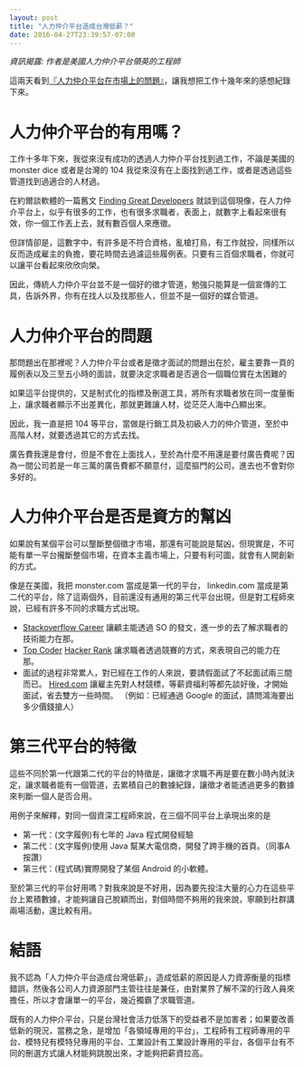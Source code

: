 ```yaml
---
layout: post
title: "人力仲介平台造成台灣低薪？"
date: 2016-04-27T23:39:57-07:00
---
```


_資訊揭露: 作者是美國人力仲介平台領英的工程師_

這兩天看到[『人力仲介平台在市場上的問題』](http://rocket.cafe/talks/75379)，讓我想把工作十幾年來的感想紀錄下來。


人力仲介平台的有用嗎？
================================

工作十多年下來，我從來沒有成功的透過人力仲介平台找到過工作，不論是美國的 monster dice 或者是台灣的 104 我從來沒有在上面找到過工作，或者是透過這些管道找到過適合的人材過。

在約爾談軟體的一篇舊文 [Finding Great Developers](http://www.joelonsoftware.com/articles/FindingGreatDevelopers.html) 就談到這個現像，在人力仲介平台上，似乎有很多的工作，也有很多求職者，表面上，就數字上看起來很有效，你一個工作丟上去，就有數百個人來應徵。

但詳情卻是，這數字中，有許多是不符合資格，亂槍打鳥，有工作就投，同樣所以反而造成雇主的負擔，要花時間去過濾這些履例表。只要有三百個求職者，你就可以讓平台看起來欣欣向榮。

因此，傳統人力仲介平台並不是一個好的徵才管道，勉強只能算是一個宣傳的工具，告訴外界，你有在找人以及找那些人，但並不是一個好的媒合管道。


人力仲介平台的問題
==================================

那問題出在那裡呢？人力仲介平台或者是徵才面試的問題出在於，雇主要靠一頁的履例表以及三至五小時的面談，就要決定求職者是否適合一個職位實在太困難的

如果這平台提供的，又是制式化的指標及刪選工具，將所有求職者放在同一度量衡上，讓求職者顯示不出差異化，那就更難讓人材，從茫茫人海中凸顯出來。

因此，我一直是把 104 等平台，當做是行銷工具及初級人力的仲介管道，至於中高階人材，就要透過其它的方式去找。

廣告費我還是會付，但是不會在上面找人，至於為什麼不用還是要付廣告費呢？因為一間公司若是一年三萬的廣告費都不願意付，這麼摳門的公司，進去也不會對你多好的。


人力仲介平台是否是資方的幫凶
==================================

如果說有某個平台可以壟斷整個徵才市場，那還有可能說是幫凶，但現實是，不可能有單一平台攏斷整個市場，在資本主義市場上，只要有利可圖，就會有人開創新的方式。

像是在美國，我把 monster.com 當成是第一代的平台， linkedin.com 當成是第二代的平台，除了這兩個外，目前還沒有通用的第三代平台出現，但是對工程師來說，已經有許多不同的求職方式出現。

* [Stackoverflow Career](http://careers.stackoverflow.com/) 讓顧主能透過 SO 的發文，進一步的去了解求職者的技術能力在那。
* [Top Coder](https://www.topcoder.com/) [Hacker Rank](https://www.hackerrank.com/) 讓求職者透過競賽的方式，來表現自己的能力在那。
* 面試的過程非常累人，對已經在工作的人來說，要請假面試了不起面試兩三間而已。 [Hired.com](https://hired.com/) 讓雇主先對人材競標，等薪資福利等都先談好後，才開始面試，省去雙方一些時間。
  （例如：已經通過 Google 的面試，請問鴻海要出多少價錢搶人）

第三代平台的特徵
===================================

這些不同於第一代跟第二代的平台的特徵是，讓徵才求職不再是要在數小時內就決定，讓求職者能有一個管道，去累積自己的數據紀錄，讓徵才者能透過更多的數據來判斷一個人是否合用。

用例子來解釋，對同一個資深工程師來說，在三個不同平台上承現出來的是

* 第一代：(文字履例)有七年的 Java 程式開發經驗
* 第二代：(文字履例)使用 Java 幫某大電信商，開發了跨手機的首頁。（同事A按讚）
* 第三代：(程式碼)實際開發了某個 Android 的小軟體。

至於第三代的平台好用嗎？對我來說是不好用，因為要先投注大量的心力在這些平台上累積數據，才能夠讓自己脫穎而出，對個時間不夠用的我來說，寧願到社群講兩場活動，還比較有用。


結語
=====================================

我不認為「人力仲介平台造成台灣低薪」，造成低薪的原因是人力資源衡量的指標錯誤，然後各公司人力資源部門主管往往是兼任，由對業界了解不深的行政人員來擔任，所以才會讓單一的平台，幾近獨霸了求職管道。

既有的人力仲介平台，只是台灣社會活力低落下的受益者不是加害者；如果要改善低新的現況，當務之急，是增加「各領域專用的平台」，工程師有工程師專用的平台、模特兒有模特兒專用的平台、工業設計有工業設計專用的平台，各個平台有不同的刪選方式讓人材能夠跳脫出來，才能夠把薪資拉高。




